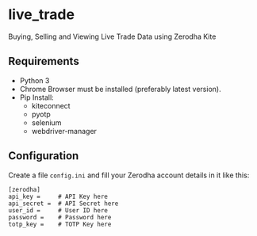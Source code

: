 # live_trade
Buying, Selling and Viewing Live Trade Data using Zerodha Kite

## Requirements
- Python 3
- Chrome Browser must be installed (preferably latest version).
- Pip Install:
    - kiteconnect
    - pyotp  
    - selenium
    - webdriver-manager

## Configuration
Create a file `config.ini` and fill your Zerodha account details in it
like this:

```
[zerodha]
api_key =     # API Key here
api_secret =  # API Secret here
user_id =     # User ID here
password =    # Password here
totp_key =    # TOTP Key here
```
